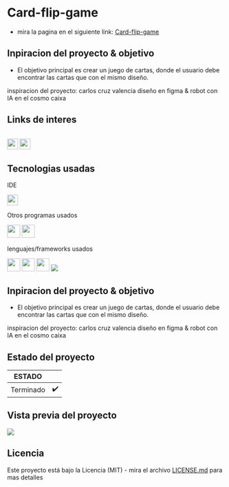 # Card-flip-game
- mira la pagina en el siguiente link: [Card-flip-game](https://carloscruzvalencia.github.io/Card-flip-game/)
## Inpiracion del proyecto & objetivo
- El objetivo principal es crear un juego de cartas, donde el usuario debe encontrar las cartas que con el mismo diseño.

inspiracion del proyecto: carlos cruz valencia diseño en figma & robot con IA en el cosmo caixa 
## Links de interes
<!-- link a correo -->
<code> <a href="mailto:a2carcruzinfo@gmail.com"><img height="25" src="https://img.shields.io/badge/Gmail-D14836?style=for-the-badge&logo=gmail&logoColor=white"></a></code>
<code><a a href="https://www.figma.com/file/kP0SJhf4iDDa9kAzsz1LM1/Github-projects?node-id=0%3A1"><img height="25" src="https://img.shields.io/badge/Figma-F24E1E?style=for-the-badge&logo=figma&logoColor=white"></a></code>

## Tecnologias usadas
IDE
<!-- visual studio code -->
<code><img height="25" src="https://img.shields.io/badge/Visual_Studio_Code-0078D4?style=for-the-badge&logo=visual%20studio%20code&logoColor=white"></code>

Otros programas usados
<!-- figma -->
<code><img height="30" src="https://img.shields.io/badge/Figma-F24E1E?style=for-the-badge&logo=figma&logoColor=white"></code><!-- gitkraken -->
<code><img height="30" src="https://img.shields.io/badge/GitKraken-179287?style=for-the-badge&logo=GitKraken&logoColor=white"></code>

lenguajes/frameworks usados
<!-- html -->
<code><img height="30" src="https://img.shields.io/badge/HTML5-E34F26?style=for-the-badge&logo=html5&logoColor=white"></code><!-- css -->
<code><img height="30" src="https://img.shields.io/badge/CSS3-1572B6?style=for-the-badge&logo=css3&logoColor=white"></code>
<code><img height="30" src="https://img.shields.io/badge/Sass-CC6699?style=for-the-badge&logo=sass&logoColor=white"></code>
<code><img src="https://img.shields.io/badge/JavaScript-323330?style=for-the-badge&logo=javascript&logoColor=F7DF1E"></img></code>

## Inpiracion del proyecto & objetivo
- El objetivo principal es crear un juego de cartas, donde el usuario debe encontrar las cartas que con el mismo diseño.

inspiracion del proyecto: carlos cruz valencia diseño en figma & robot con IA en el cosmo caixa 

## Estado del proyecto
|             ESTADO                |             |
| -------------------------- | :----------------: | 
| Terminado          |        ✔️      |  

## Vista previa del proyecto
<img src="project-preview.gif" aling="center"></img>
<!-- <img src="project-preview.png" aling="center"></img> -->

## Licencia
Este proyecto está bajo la Licencia (MIT) - mira el archivo [LICENSE.md](LICENSE.md)  para mas detalles
